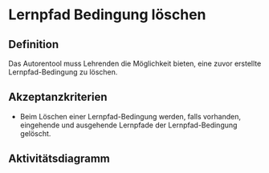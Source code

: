 # Lernpfad Bedingung löschen



## Definition

Das Autorentool muss Lehrenden die Möglichkeit bieten, eine zuvor erstellte Lernpfad-Bedingung zu löschen.


## Akzeptanzkriterien 

- Beim Löschen einer Lernpfad-Bedingung werden, falls vorhanden, eingehende und ausgehende Lernpfade der 
Lernpfad-Bedingung gelöscht.

## Aktivitätsdiagramm


